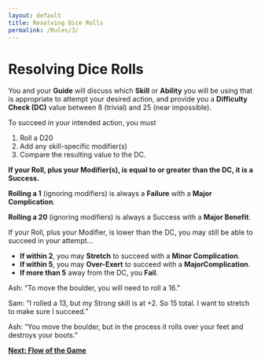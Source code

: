 ```yaml
---
layout: default
title: Resolving Dice Rolls
permalink: /Rules/3/
---
```

# Resolving Dice Rolls
You and your **Guide** will discuss which **Skill** or **Ability** you will be using that is appropriate to attempt your desired action, and provide you a **Difficulty Check (DC)** value between 8 (trivial) and 25 (near impossible).

To succeed in your intended action, you must
1. Roll a D20
2. Add any skill-specific modifier(s)
3. Compare the resulting value to the DC.

  **If your Roll, plus your Modifier(s), is equal to or greater**
  **than the DC, it is a Success.**

**Rolling a 1** (ignoring modifiers) is always a **Failure** with a **Major Complication**.

**Rolling a 20** (ignoring modifiers) is always a Success with a **Major Benefit**.

If your Roll, plus your Modifier, is lower than the DC,
you may still be able to succeed in your attempt…
- **If within 2**, you may **Stretch** to succeed with a	**Minor Complication**. 
- **If within 5**, you may **Over-Exert** to succeed with a  **MajorComplication**. 
- **If more than 5** away from the DC, you **Fail**.
      
Ash: “To move the boulder, you will need to roll a 16.” 

Sam: “I rolled a 13, but my Strong skill is at +2. So 15 	total. I want to stretch to make sure I succeed.”

Ash: “You move the boulder, but in the process it rolls over your feet and destroys your boots.”

**[Next: Flow of the Game]({{site.baseurl}}/Rules/4/)** 
